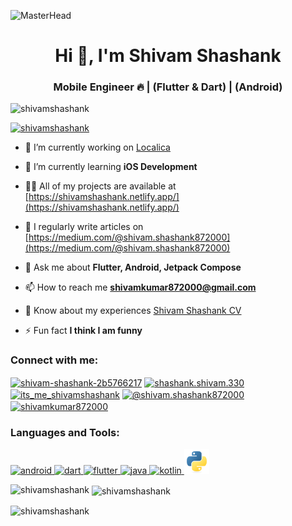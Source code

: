 ![MasterHead](https://drive.google.com/uc?id=1jmM8mhl5TWz8jS18XISd68RUIVb9SBsm)

<h1 align="center">Hi 👋, I'm Shivam Shashank</h1>
<h3 align="center">Mobile Engineer 🔥 | (Flutter & Dart) | (Android)</h3>

<p align="left"> <img src="https://komarev.com/ghpvc/?username=shivamshashank&label=Profile%20views&color=0e75b6&style=flat" alt="shivamshashank" /> </p>

<p align="left"> <a href="https://github.com/ryo-ma/github-profile-trophy"><img src="https://github-profile-trophy.vercel.app/?username=shivamshashank" alt="shivamshashank" /></a> </p>

- 🔭 I’m currently working on [Localica](https://play.google.com/store/apps/details?id=com.BrighterBee.Tech.localica&hl=en_IN&gl=US)

- 🌱 I’m currently learning **iOS Development**

- 👨‍💻 All of my projects are available at [https://shivamshashank.netlify.app/](https://shivamshashank.netlify.app/)

- 📝 I regularly write articles on [https://medium.com/@shivam.shashank872000](https://medium.com/@shivam.shashank872000)

- 💬 Ask me about **Flutter, Android, Jetpack Compose**

- 📫 How to reach me **shivamkumar872000@gmail.com**

- 📄 Know about my experiences [Shivam Shashank CV](https://drive.google.com/file/d/1RBxsI7rOahE-7cAc6opddIJrLjibS0gW/view?usp=sharing)

- ⚡ Fun fact **I think I am funny**

<h3 align="left">Connect with me:</h3>
<p align="left">
<a href="https://linkedin.com/in/shivam-shashank-2b5766217" target="blank"><img align="center" src="https://www.vectorlogo.zone/logos/linkedin/linkedin-icon.svg" alt="shivam-shashank-2b5766217" height="30" width="40" /></a>
<a href="https://fb.com/shashank.shivam.330" target="blank"><img align="center" src="https://www.vectorlogo.zone/logos/facebook/facebook-official.svg" alt="shashank.shivam.330" height="30" width="40" /></a>
<a href="https://instagram.com/its_me_shivamshashank" target="blank"><img align="center" src="https://www.vectorlogo.zone/logos/instagram/instagram-icon.svg" alt="its_me_shivamshashank" height="30" width="40" /></a>
<a href="https://medium.com/@shivam.shashank872000" target="blank"><img align="center" src="https://www.vectorlogo.zone/logos/medium/medium-tile.svg" alt="@shivam.shashank872000" height="30" width="40" /></a>
<a href="https://www.leetcode.com/shivamkumar872000" target="blank"><img align="center" src="https://upload.wikimedia.org/wikipedia/commons/a/ab/LeetCode_logo_white_no_text.svg" alt="shivamkumar872000" height="30" width="40" /></a>
</p>

<h3 align="left">Languages and Tools:</h3>
<p align="left"> <a href="https://developer.android.com" target="_blank" rel="noreferrer"> <img src="https://www.vectorlogo.zone/logos/android/android-icon.svg" alt="android" width="40" height="40"/> </a> <a href="https://dart.dev" target="_blank" rel="noreferrer"> <img src="https://www.vectorlogo.zone/logos/dartlang/dartlang-icon.svg" alt="dart" width="40" height="40"/> </a> <a href="https://flutter.dev" target="_blank" rel="noreferrer"> <img src="https://www.vectorlogo.zone/logos/flutterio/flutterio-icon.svg" alt="flutter" width="40" height="40"/> </a> <a href="https://www.java.com" target="_blank" rel="noreferrer"> <img src="https://www.vectorlogo.zone/logos/java/java-icon.svg" alt="java" width="40" height="40"/> </a> <a href="https://kotlinlang.org" target="_blank" rel="noreferrer"> <img src="https://www.vectorlogo.zone/logos/kotlinlang/kotlinlang-icon.svg" alt="kotlin" width="40" height="40"/> </a> <a href="https://www.python.org" target="_blank" rel="noreferrer"> <img src="https://raw.githubusercontent.com/devicons/devicon/master/icons/python/python-original.svg" alt="python" width="40" height="40"/> </a> </p>

<p><img align="left" src="https://github-readme-stats.vercel.app/api/top-langs?username=shivamshashank&show_icons=true&locale=en&layout=compact" alt="shivamshashank" /></p>

<p>&nbsp;<img align="center" src="https://github-readme-stats.vercel.app/api?username=shivamshashank&show_icons=true&locale=en" alt="shivamshashank" /></p>

<p><img align="center" src="https://github-readme-streak-stats.herokuapp.com/?user=shivamshashank&" alt="shivamshashank" /></p>
